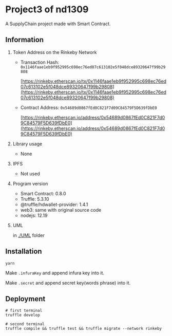 # Project3 of nd1309

A SupplyChain project made with Smart Contract.

## Information

1. Token Address on the Rinkeby Network

   - Transaction Hash: `0x1146faae1eb9f952995c698ec76ed07c613102e5f048dce89320647f99b29808`

     [https://rinkeby.etherscan.io/tx/0x1146faae1eb9f952995c698ec76ed07c613102e5f048dce89320647f99b29808](https://rinkeby.etherscan.io/tx/0x1146faae1eb9f952995c698ec76ed07c613102e5f048dce89320647f99b29808)

   - Contract Address: `0x54689d0867fEd0C821F7d09C84579F5D639fDbE0`

     [https://rinkeby.etherscan.io/address/0x54689d0867fEd0C821F7d09C84579F5D639fDbE0](https://rinkeby.etherscan.io/address/0x54689d0867fEd0C821F7d09C84579F5D639fDbE0)

2. Library usage

   - None

3. IPFS

   - Not used

4. Program version

   - Smart Contract: 0.8.0
   - Truffle: 5.3.10
   - @truffle/hdwallet-provider: 1.4.1
   - web3: same with original source code
   - nodejs: 12.19

5. UML

   in [./UML](./UML) folder

## Installation

```shell
yarn
```

Make `.infuraKey` and append infura key into it.

Make `.secret` and append secret key(words phrase) into it.

## Deployment

```shell
# first terminal
truffle develop

# second terminal
truffle compile && truffle test && truffle migrate --network rinkeby
```
